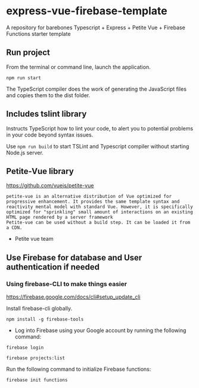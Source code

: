 # express-vue-firebase-template
A repository for barebones Typescript + Express + Petite Vue + Firebase Functions starter template

## Run project
From the terminal or command line, launch the application.


``npm run start`` 


The TypeScript compiler does the work of generating the JavaScript files and copies them to the dist folder. 

## Includes tslint library 
Instructs TypeScript how to lint your code, to alert you to potential problems in your code beyond syntax issues.


Use ``npm run build`` to start TSLint and Typescript compiler without starting Node.js server.


## Petite-Vue library
https://github.com/vuejs/petite-vue

```
petite-vue is an alternative distribution of Vue optimized for progressive enhancement. It provides the same template syntax and reactivity mental model with standard Vue. However, it is specifically optimized for "sprinkling" small amount of interactions on an existing HTML page rendered by a server framework
Petite-vue can be used without a build step. It can be loaded it from a CDN.
```
- Petite vue team

## Use Firebase for database and User authentication if needed
### Using firebase-CLI to make things easier

https://firebase.google.com/docs/cli#setup_update_cli

Install firebase-cli globally. 


``npm install -g firebase-tools``

- Log into Firebase using your Google account by running the following command:


``firebase login``


``firebase projects:list``

Run the following command to initialize Firebase functions:


``firebase init functions``



